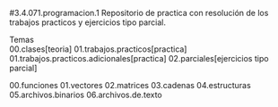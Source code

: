 #3.4.071.programacion.1
Repositorio de practica con resolución de los trabajos practicos y ejercicios tipo parcial.

Temas<br/>
00.clases[teoria]
01.trabajos.practicos[practica]
01.trabajos.practicos.adicionales[practica]
02.parciales[ejercicios tipo parcial]

  00.funciones
  01.vectores
  02.matrices
  03.cadenas
  04.estructuras
  05.archivos.binarios
  06.archivos.de.texto

